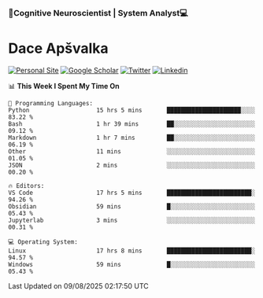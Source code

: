 ### 🧠Cognitive Neuroscientist | System Analyst💻
# Dace Apšvalka

[![Personal Site](https://img.shields.io/badge/website-teal?style=for-the-badge&logo=About.me&logoColor=white)](https://dcdace.net/)
[![Google Scholar](https://img.shields.io/badge/Scholar-yellow?style=for-the-badge&logo=googlescholar&logoColor=ffffff)](https://scholar.google.com/citations?hl=en&user=W8q0HBkAAAAJ&view_op=list_works&sortby=pubdate)
[![Twitter](https://img.shields.io/badge/Twitter-1DA1F2?logo=twitter&logoColor=white&style=for-the-badge)](https://twitter.com/dcdace)
[![Linkedin](https://img.shields.io/badge/linkedin-0077B5?logo=linkedin&logoColor=white&style=for-the-badge)](https://www.linkedin.com/in/dace-apsvalka/)

<!--
[![Dace's wakatime stats](https://github-readme-stats.vercel.app/api/wakatime?username=dcdace&theme=react&layout=compact&custom_title=Coding+past+7+days&v=2)](https://github.com/dcdace/dcdace)


[![github](https://img.shields.io/github/followers/dcdace?logo=github&style=plastic)](https://github.com/dcdace?tab=followers "GitHub followers")
[![wakatime](https://wakatime.com/badge/user/6e7556d3-b1db-4eef-a7e8-9bad735fc27e.svg?style=plastic?v=2)](https://wakatime.com/@6e7556d3-b1db-4eef-a7e8-9bad735fc27e "Total time coded since Feb 28 2022")

[![twitter](https://img.shields.io/twitter/follow/dcdace?label=followers&logo=twitter&color=%23007ec6&style=plastic)](https://twitter.com/dcdace "Twitter followers")

[![Dace's languages](https://github-readme-stats-one-nu-13.vercel.app/api/top-langs/?username=dcdace&langs_count=10&theme=nord&layout=compact)](https://github.com/anuraghazra/github-readme-stats) 
[![Dace's GitHub stats](https://github-readme-stats-one-nu-13.vercel.app/api?username=dcdace&theme=dracula&hide=prs,issues&count_private=true&show_icons=true&hide_rank=true&include_all_commits=true&hide_title=false&custom_title=GitHub+Stats)](https://github.com/anuraghazra/github-readme-stats)
-->

<!--START_SECTION:waka-->
📊 **This Week I Spent My Time On** 

```text
💬 Programming Languages: 
Python                   15 hrs 5 mins       █████████████████████░░░░   83.22 % 
Bash                     1 hr 39 mins        ██░░░░░░░░░░░░░░░░░░░░░░░   09.12 % 
Markdown                 1 hr 7 mins         ██░░░░░░░░░░░░░░░░░░░░░░░   06.19 % 
Other                    11 mins             ░░░░░░░░░░░░░░░░░░░░░░░░░   01.05 % 
JSON                     2 mins              ░░░░░░░░░░░░░░░░░░░░░░░░░   00.20 % 

🔥 Editors: 
VS Code                  17 hrs 5 mins       ████████████████████████░   94.26 % 
Obsidian                 59 mins             █░░░░░░░░░░░░░░░░░░░░░░░░   05.43 % 
Jupyterlab               3 mins              ░░░░░░░░░░░░░░░░░░░░░░░░░   00.31 % 

💻 Operating System: 
Linux                    17 hrs 8 mins       ████████████████████████░   94.57 % 
Windows                  59 mins             █░░░░░░░░░░░░░░░░░░░░░░░░   05.43 % 
```


 Last Updated on 09/08/2025 02:17:50 UTC
<!--END_SECTION:waka-->

